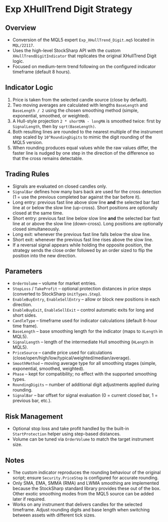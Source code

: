 # Exp XHullTrend Digit Strategy

## Overview
- Conversion of the MQL5 expert `Exp_XHullTrend_Digit.mq5` located in `MQL/22117`.
- Uses the high-level StockSharp API with the custom `XHullTrendDigitIndicator` that replicates the original XHullTrend Digit logic.
- Focused on medium-term trend following on the configured indicator timeframe (default 8 hours).

## Indicator Logic
1. Price is taken from the selected candle source (close by default).
2. Two moving averages are calculated with lengths `BaseLength` and `BaseLength / 2` using the chosen smoothing method (simple, exponential, smoothed, or weighted).
3. A Hull-style projection `2 * shortMA - longMA` is smoothed twice: first by `SignalLength`, then by `sqrt(BaseLength)`.
4. Both resulting lines are rounded to the nearest multiple of the instrument step scaled by `10^RoundingDigits` to mimic the digit rounding of the MQL5 version.
5. When rounding produces equal values while the raw values differ, the faster line is nudged by one step in the direction of the difference so that the cross remains detectable.

## Trading Rules
- Signals are evaluated on closed candles only.
- `SignalBar` defines how many bars back are used for the cross detection (1 = use the previous completed bar against the bar before it).
- Long entry: previous fast line above slow line **and** the selected bar fast line at or below the slow line (up-cross). Short positions are optionally closed at the same time.
- Short entry: previous fast line below slow line **and** the selected bar fast line at or above the slow line (down-cross). Long positions are optionally closed simultaneously.
- Long exit: whenever the previous fast line falls below the slow line.
- Short exit: whenever the previous fast line rises above the slow line.
- If a reversal signal appears while holding the opposite position, the strategy sends the close order followed by an order sized to flip the position into the new direction.

## Parameters
- `OrderVolume` – volume for market entries.
- `StopLoss` / `TakeProfit` – optional protection distances in price steps (converted to StockSharp `UnitTypes.Step`).
- `EnableBuyEntry`, `EnableSellEntry` – allow or block new positions in each direction.
- `EnableBuyExit`, `EnableSellExit` – control automatic exits for long and short sides.
- `CandleType` – timeframe used for indicator calculations (default 8-hour time frame).
- `BaseLength` – base smoothing length for the indicator (maps to `XLength` in MQL5).
- `SignalLength` – length of the intermediate Hull smoothing (`HLength` in MQL5).
- `PriceSource` – candle price used for calculations (close/open/high/low/typical/weighted/median/average).
- `SmoothMethod` – moving average type for all smoothing stages (simple, exponential, smoothed, weighted).
- `Phase` – kept for compatibility; no effect with the supported smoothing types.
- `RoundingDigits` – number of additional digit adjustments applied during rounding.
- `SignalBar` – bar offset for signal evaluation (0 = current closed bar, 1 = previous bar, etc.).

## Risk Management
- Optional stop loss and take profit handled by the built-in `StartProtection` helper using step-based distances.
- Volume can be tuned via `OrderVolume` to match the target instrument size.

## Notes
- The custom indicator reproduces the rounding behaviour of the original script; ensure `Security.PriceStep` is configured for accurate rounding.
- Only SMA, EMA, SMMA (RMA) and LWMA smoothing are implemented because the StockSharp standard library provides these out of the box. Other exotic smoothing modes from the MQL5 source can be added later if required.
- Works on any instrument that delivers candles for the selected timeframe. Adjust rounding digits and base length when switching between assets with different tick sizes.
